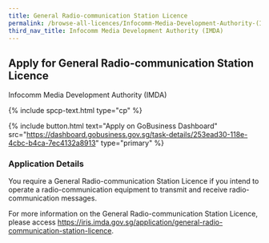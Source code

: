 ```yaml
---
title: General Radio-communication Station Licence
permalink: /browse-all-licences/Infocomm-Media-Development-Authority-(IMDA)/General-Radio-communication-Station-Licence
third_nav_title: Infocomm Media Development Authority (IMDA)
---
```


## Apply for General Radio-communication Station Licence

Infocomm Media Development Authority (IMDA)

{% include spcp-text.html type="cp" %}

{% include button.html text="Apply on GoBusiness Dashboard" src="https://dashboard.gobusiness.gov.sg/task-details/253ead30-118e-4cbc-b4ca-7ec4132a8913" type="primary" %}

<H3>Application Details</H3>

<p>You require a General Radio-communication Station Licence if you intend to operate a radio-communication equipment to transmit and receive radio-communication messages.
</p>
<p>
For more information on the General Radio-communication Station Licence, please access <a href="https://iris.imda.gov.sg/application/general-radio-communication-station-licence">https://iris.imda.gov.sg/application/general-radio-communication-station-licence</a>.
</p>

